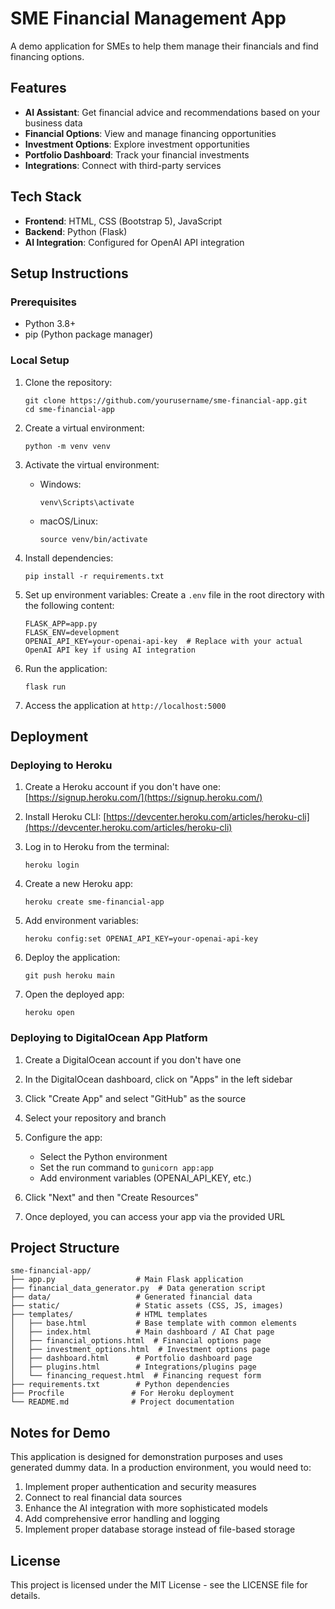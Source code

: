 # SME Financial Management App

A demo application for SMEs to help them manage their financials and find financing options.

## Features

- **AI Assistant**: Get financial advice and recommendations based on your business data
- **Financial Options**: View and manage financing opportunities
- **Investment Options**: Explore investment opportunities
- **Portfolio Dashboard**: Track your financial investments
- **Integrations**: Connect with third-party services

## Tech Stack

- **Frontend**: HTML, CSS (Bootstrap 5), JavaScript
- **Backend**: Python (Flask)
- **AI Integration**: Configured for OpenAI API integration

## Setup Instructions

### Prerequisites

- Python 3.8+
- pip (Python package manager)

### Local Setup

1. Clone the repository:
   ```
   git clone https://github.com/yourusername/sme-financial-app.git
   cd sme-financial-app
   ```

2. Create a virtual environment:
   ```
   python -m venv venv
   ```

3. Activate the virtual environment:
   - Windows:
     ```
     venv\Scripts\activate
     ```
   - macOS/Linux:
     ```
     source venv/bin/activate
     ```

4. Install dependencies:
   ```
   pip install -r requirements.txt
   ```

5. Set up environment variables:
   Create a `.env` file in the root directory with the following content:
   ```
   FLASK_APP=app.py
   FLASK_ENV=development
   OPENAI_API_KEY=your-openai-api-key  # Replace with your actual OpenAI API key if using AI integration
   ```

6. Run the application:
   ```
   flask run
   ```

7. Access the application at `http://localhost:5000`

## Deployment

### Deploying to Heroku

1. Create a Heroku account if you don't have one: [https://signup.heroku.com/](https://signup.heroku.com/)

2. Install Heroku CLI: [https://devcenter.heroku.com/articles/heroku-cli](https://devcenter.heroku.com/articles/heroku-cli)

3. Log in to Heroku from the terminal:
   ```
   heroku login
   ```

4. Create a new Heroku app:
   ```
   heroku create sme-financial-app
   ```

5. Add environment variables:
   ```
   heroku config:set OPENAI_API_KEY=your-openai-api-key
   ```

6. Deploy the application:
   ```
   git push heroku main
   ```

7. Open the deployed app:
   ```
   heroku open
   ```

### Deploying to DigitalOcean App Platform

1. Create a DigitalOcean account if you don't have one

2. In the DigitalOcean dashboard, click on "Apps" in the left sidebar

3. Click "Create App" and select "GitHub" as the source

4. Select your repository and branch

5. Configure the app:
   - Select the Python environment
   - Set the run command to `gunicorn app:app`
   - Add environment variables (OPENAI_API_KEY, etc.)

6. Click "Next" and then "Create Resources"

7. Once deployed, you can access your app via the provided URL

## Project Structure

```
sme-financial-app/
├── app.py                  # Main Flask application
├── financial_data_generator.py  # Data generation script
├── data/                   # Generated financial data
├── static/                 # Static assets (CSS, JS, images)
├── templates/              # HTML templates
│   ├── base.html           # Base template with common elements
│   ├── index.html          # Main dashboard / AI Chat page
│   ├── financial_options.html  # Financial options page
│   ├── investment_options.html  # Investment options page
│   ├── dashboard.html      # Portfolio dashboard page
│   ├── plugins.html        # Integrations/plugins page
│   └── financing_request.html  # Financing request form
├── requirements.txt        # Python dependencies
├── Procfile               # For Heroku deployment
└── README.md              # Project documentation
```

## Notes for Demo

This application is designed for demonstration purposes and uses generated dummy data. In a production environment, you would need to:

1. Implement proper authentication and security measures
2. Connect to real financial data sources
3. Enhance the AI integration with more sophisticated models
4. Add comprehensive error handling and logging
5. Implement proper database storage instead of file-based storage

## License

This project is licensed under the MIT License - see the LICENSE file for details.

